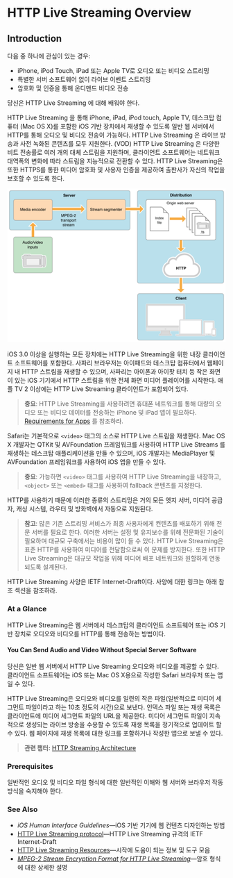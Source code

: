 # HTTP Live Streaming Overview

## Introduction <a id="pageTitle"></a>

다음 중 하나에 관심이 있는 경우:

* iPhone, iPod Touch, iPad 또는 Apple TV로 오디오 또는 비디오 스트리밍
* 특별한 서버 소프트웨어 없이 라이브 이벤트 스트리밍
* 암호화 및 인증을 통해 온디맨드 비디오 전송

당신은 HTTP Live Streaming 에 대해 배워야 한다.

HTTP Live Streaming 을 통해 iPhone, iPad, iPod touch, Apple TV, 데스크탑 컴퓨터 \(Mac OS X\)를 포함한 iOS 기반 장치에서 재생할 수 있도록 일반 웹 서버에서 HTTP를 통해 오디오 및 비디오 전송이 가능하다. HTTP Live Streaming 은 라이브 방송과 사전 녹화된 콘텐츠를 모두 지원한다. \(VOD\) HTTP Live Streaming 은 다양한 비트 전송률로 여러 개의 대체 스트림을 지원하며, 클라이언트 소프트웨어는 네트워크 대역폭의 변화에 따라 스트림을 지능적으로 전환할 수 있다. HTTP Live Streaming은 또한 HTTPS를 통한 미디어 암호화 및 사용자 인증을 제공하여 출판사가 자신의 작업을 보호할 수 있도록 한다.

![](../.gitbook/assets/transport_stream_2x.png)

iOS 3.0 이상을 실행하는 모든 장치에는 HTTP Live Streaming을 위한 내장 클라이언트 소프트웨어를 포함한다. 사파리 브라우저는 아이패드와 데스크탑 컴퓨터에서 웹페이지 내 HTTP 스트림을 재생할 수 있으며, 사파리는 아이폰과 아이팟 터치 등 작은 화면이 있는 iOS 기기에서 HTTP 스트림을 위한 전체 화면 미디어 플레이어를 시작한다. 애플 TV 2 이상에는 HTTP Live Streaming 클라이언트가 포함되어 있다.

> **중요**: HTTP Live Streaming을 사용하려면 휴대폰 네트워크를 통해 대량의 오디오 또는 비디오 데이터를 전송하는 iPhone 및 iPad 앱이 필요하다. [Requirements for Apps](https://developer.apple.com/library/archive/documentation/NetworkingInternet/Conceptual/StreamingMediaGuide/UsingHTTPLiveStreaming/UsingHTTPLiveStreaming.html#//apple_ref/doc/uid/TP40008332-CH102-SW5) 를 참조하라.

Safari는 기본적으로 `<video>` 태그의 소스로 HTTP Live 스트림을 재생한다. Mac OS X 개발자는 QTKit 및 AVFoundation 프레임워크를 사용하여 HTTP Live Streams 를 재생하는 데스크탑 애플리케이션을 만들 수 있으며, iOS 개발자는 MediaPlayer 및 AVFoundation 프레임워크를 사용하여 iOS 앱을 만들 수 있다.

> **중요**: 가능하면 `<video>` 태그를 사용하여 HTTP Live Streaming을 내장하고, `<object>` 또는 `<embed>` 태그를 사용하여 fallback 콘텐츠를 지정한다.

HTTP를 사용하기 때문에 이러한 종류의 스트리밍은 거의 모든 엣지 서버, 미디어 공급자, 캐싱 시스템, 라우터 및 방화벽에서 자동으로 지원된다.

> **참고**: 많은 기존 스트리밍 서비스가 최종 사용자에게 컨텐츠를 배포하기 위해 전문 서버를 필요로 한다. 이러한 서버는 설정 및 유지보수를 위해 전문화된 기술이 필요하며 대규모 구축에서는 비용이 많이 들 수 있다. HTTP Live Streaming은 표준 HTTP를 사용하여 미디어를 전달함으로써 이 문제를 방지한다. 또한 HTTP Live Streaming은 대규모 작업을 위해 미디어 배포 네트워크와 원할하게 연동되도록 설계된다.

HTTP Live Streaming 사양은 IETF Internet-Draft이다. 사양에 대한 링크는 아래 참조 섹션을 참조하라.

### At a Glance

HTTP Live Streaming은 웹 서버에서 데스크탑의 클라이언트 소프트웨어 또는 iOS 기반 장치로 오디오와 비디오를 HTTP를 통해 전송하는 방법이다.

#### You Can Send Audio and Video Without Special Server Software

당신은 일반 웹 서버에서 HTTP Live Streaming 오디오와 비디오를 제공할 수 있다. 클라이언트 소프트웨어는 iOS 또는 Mac OS X용으로 작성한 Safari 브라우저 또는 앱일 수 있다.

HTTP Live Streaming은 오디오와 비디오를 일련의 작은 파일\(일반적으로 미디어 세그먼트 파일이라고 하는 10초 정도의 시간\)으로 보낸다. 인덱스 파일 또는 재생 목록은 클라이언트에 미디어 세그먼트 파일의 URL을 제공한다. 미디어 세그먼트 파일이 지속적으로 생성되는 라이브 방송을 수용할 수 있도록 재생 목록을 정기적으로 업데이트 할 수 있다. 웹 페이지에 재생 목록에 대한 링크를 포함하거나 작성한 앱으로 보낼 수 있다.

> **관련 챕터:** [HTTP Streaming Architecture](https://developer.apple.com/library/archive/documentation/NetworkingInternet/Conceptual/StreamingMediaGuide/HTTPStreamingArchitecture/HTTPStreamingArchitecture.html#//apple_ref/doc/uid/TP40008332-CH101-SW2)

### Prerequisites

일반적인 오디오 및 비디오 파일 형식에 대한 일반적인 이해와 웹 서버와 브라우저 작동 방식을 숙지해야 한다.

### See Also

* _iOS Human Interface Guidelines_—iOS 기반 기기에 웹 컨텐츠 디자인하는 방법
* [HTTP Live Streaming protocol](http://tools.ietf.org/html/draft-pantos-http-live-streaming)—HTTP Live Streaming 규격의 IETF Internet-Draft
* [HTTP Live Streaming Resources](https://developer.apple.com/streaming/)—시작에 도움이 되는 정보 및 도구 모음
* [_MPEG-2 Stream Encryption Format for HTTP Live Streaming_](https://developer.apple.com/library/archive/documentation/AudioVideo/Conceptual/HLS_Sample_Encryption/Intro/Intro.html#//apple_ref/doc/uid/TP40012862)—암호 형식에 대한 상세한 설명

###  

